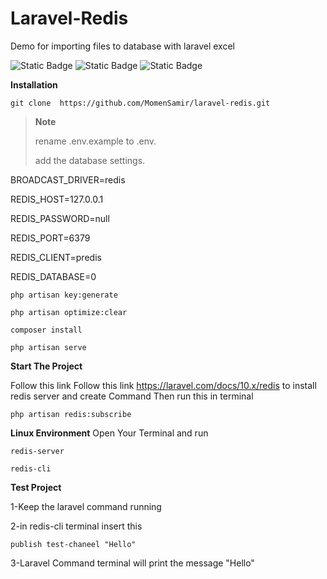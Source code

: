 # Laravel-Redis

Demo for importing files to database with laravel excel

![Static Badge](https://img.shields.io/badge/Laravel-FF2D20?style=for-the-badge&logo=laravel&logoColor=white)
![Static Badge](https://img.shields.io/badge/PHP-777BB4?style=for-the-badge&logo=php&logoColor=white)
![Static Badge](https://img.shields.io/badge/redis-%23DD0031.svg?&style=for-the-badge&logo=redis&logoColor=white)

**Installation**

```
git clone  https://github.com/MomenSamir/laravel-redis.git
```
> **Note**
> 
> rename .env.example to .env.
> 
> add the database settings.

BROADCAST_DRIVER=redis

REDIS_HOST=127.0.0.1

REDIS_PASSWORD=null

REDIS_PORT=6379

REDIS_CLIENT=predis

REDIS_DATABASE=0

```
php artisan key:generate
```
```
php artisan optimize:clear
```
```
composer install
```
```
php artisan serve   
```

**Start The Project**

Follow this link Follow this link https://laravel.com/docs/10.x/redis to install redis server and create Command 
Then run this in terminal
```
php artisan redis:subscribe
```

**Linux Environment**
Open Your Terminal and run
```
redis-server
```
```
redis-cli
```

**Test Project**

1-Keep the laravel command running

2-in redis-cli terminal insert this
```
publish test-chaneel "Hello"
```
3-Laravel Command terminal will print the message "Hello"
